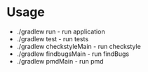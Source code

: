 # Usage
 * ./gradlew run - run application
 * ./gradlew test - run tests
 * ./gradlew checkstyleMain - run checkstyle
 * ./gradlew findbugsMain - run findBugs
 * ./gradlew pmdMain - run pmd
